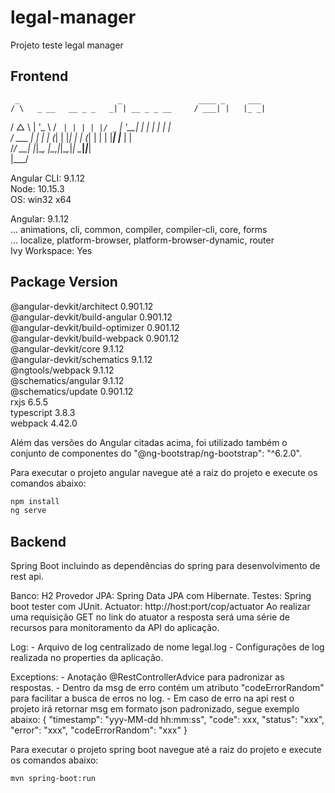 # legal-manager
Projeto teste legal manager

## Frontend

     _                      _                 ____ _     ___      
    / \   _ __   __ _ _   _| | __ _ _ __     / ___| |   |_ _|     
   / △ \ | '_ \ / _` | | | | |/ _` | '__|   | |   | |    | |      
  / ___ \| | | | (_| | |_| | | (_| | |      | |___| |___ | |      
 /_/   \_\_| |_|\__, |\__,_|_|\__,_|_|       \____|_____|___|     
                |___/                                             
                                                                  
                                                                  
Angular CLI: 9.1.12                                               
Node: 10.15.3                                                     
OS: win32 x64                                                     
                                                                  
Angular: 9.1.12                                                   
... animations, cli, common, compiler, compiler-cli, core, forms  
... localize, platform-browser, platform-browser-dynamic, router  
Ivy Workspace: Yes                                                
                                                                  
Package                           Version                         
-----------------------------------------------------------       
@angular-devkit/architect         0.901.12                        
@angular-devkit/build-angular     0.901.12                        
@angular-devkit/build-optimizer   0.901.12                        
@angular-devkit/build-webpack     0.901.12                        
@angular-devkit/core              9.1.12                          
@angular-devkit/schematics        9.1.12                          
@ngtools/webpack                  9.1.12                          
@schematics/angular               9.1.12                          
@schematics/update                0.901.12                        
rxjs                              6.5.5                           
typescript                        3.8.3                           
webpack                           4.42.0            

Além das versões do Angular citadas acima, foi utilizado também o conjunto de componentes do "@ng-bootstrap/ng-bootstrap": "^6.2.0".

Para executar o projeto angular navegue até a raiz do projeto e execute os comandos abaixo:
```bash
npm install
ng serve
```

## Backend

Spring Boot incluindo as dependências do spring para desenvolvimento de rest api.

Banco: H2
Provedor JPA: Spring Data JPA com Hibernate.
Testes: Spring boot tester com JUnit.
Actuator: http://host:port/cop/actuator
    Ao realizar uma requisição GET no link do atuator a resposta será uma série de 
    recursos para monitoramento da API do aplicação.

Log:
    - Arquivo de log centralizado de nome legal.log
    - Configurações de log realizada no properties da aplicação.

Exceptions: 
    - Anotação @RestControllerAdvice para padronizar as respostas.
    - Dentro da msg de erro contém um atributo "codeErrorRandom" para facilitar a busca de erros no log.
    - Em caso de erro na api rest o projeto irá retornar msg em formato json padronizado, segue exemplo abaixo:
        {
            "timestamp": "yyy-MM-dd hh:mm:ss",
            "code": xxx,
            "status": "xxx",
            "error": "xxx",
            "codeErrorRandom": "xxx"
        }
        
        
Para executar o projeto spring boot navegue até a raiz do projeto e execute os comandos abaixo:
```bash
mvn spring-boot:run
```
